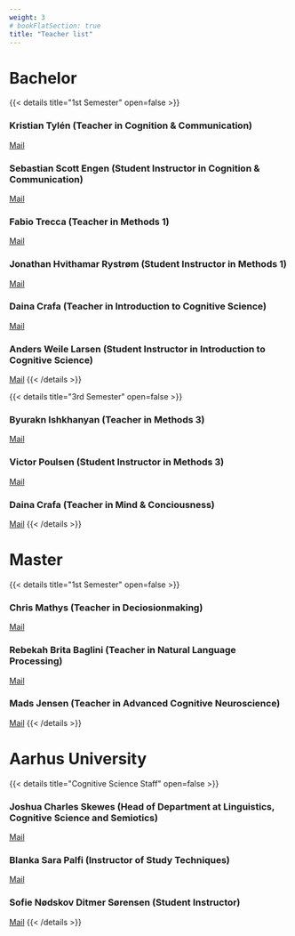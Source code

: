 ```yaml
---
weight: 3
# bookFlatSection: true
title: "Teacher list"
---
```


# Bachelor
{{< details title="1st Semester" open=false >}}
### Kristian Tylén (Teacher in Cognition & Communication)
[Mail](kristian@cc.au.dk)
### Sebastian Scott Engen (Student Instructor in Cognition & Communication)
[Mail](Snuggle.hogwarts@gmail.com)
### Fabio Trecca (Teacher in Methods 1)
[Mail](fabio@cc.au.dk)
### Jonathan Hvithamar Rystrøm (Student Instructor in Methods 1)
[Mail](201907021@post.au.dk)
### Daina Crafa (Teacher in Introduction to Cognitive Science)
[Mail](daina.crafa@cas.au.dk)
### Anders Weile Larsen (Student Instructor in Introduction to Cognitive Science)
[Mail](aweile@icloud.com)
{{< /details >}}

{{< details title="3rd Semester" open=false >}}
### Byurakn Ishkhanyan (Teacher in Methods 3)
[Mail](byurakn@cc.au.dk)
### Victor Poulsen (Student Instructor in Methods 3)
[Mail](201707639@post.au.dk)
### Daina Crafa (Teacher in Mind & Conciousness)
[Mail](daina.crafa@cas.au.dk)
{{< /details >}}

# Master 
{{< details title="1st Semester" open=false >}}
### Chris Mathys (Teacher in Deciosionmaking)
[Mail](chmathys@cas.au.dk)
### Rebekah Brita Baglini (Teacher in Natural Language Processing)
[Mail](rbkh@cc.au.dk)
### Mads Jensen (Teacher in Advanced Cognitive Neuroscience)
[Mail](mads@cas.au.dk)
{{< /details >}}

# Aarhus University
{{< details title="Cognitive Science Staff" open=false >}}
### Joshua Charles Skewes (Head of Department at Linguistics, Cognitive Science and Semiotics)
[Mail](filjcs@cc.au.dk)
### Blanka Sara Palfi (Instructor of Study Techniques)
[Mail](blankap@cc.au.dk)
### Sofie Nødskov Ditmer Sørensen (Student Instructor)
[Mail](201805308@post.au.dk)
{{< /details >}}






```
